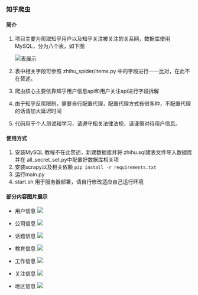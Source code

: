 ### 知乎爬虫
#### 简介
1. 项目主要为爬取知乎用户以及知乎关注被关注的关系网，数据库使用MySQL，分为八个表，如下图   
    
   ![表展示](art/zhihu_tables.png)
        
2. 表中相关字段可参照 zhihu_spider/items.py 中的字段进行一一比对，在此不在赘述。
3. 爬虫核心主要依靠知乎用户信息api和用户关注api进行字段拆解
4. 由于知乎反爬限制，需要自行配置代理，配置代理方式有很多种，不配置代理的话请加大延迟时间
5. 代码用于个人测试和学习，请遵守相关法律法规，请谨慎对待用户信息。


#### 使用方式
 1. 安装MySQL 教程不在此赘述，新建数据库并将 zhihu.sql建表文件导入数据库 并在 all_secret_set.py中配置好数据库相关项
 2. 安装scrapy以及相关依赖 `pip install -r requirements.txt`
 3. 运行main.py
 4. start.sh 用于服务器部署，请自行修改适应自己运行环境

#### 部分内容图片展示

- 用户信息
    ![](art/user_info.png)
    
- 公司信息
    ![](art/business.png)

- 话题信息
    ![](art/topic.png) 
    
- 教育信息
    ![](art/education.png)
     
- 工作信息
    ![](art/employment.png)
    
- 关注信息
    ![](art/follow.png)
    
- 地区信息
    ![](art/location.png)